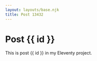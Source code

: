 ```yaml
---
layout: layouts/base.njk
title: Post 13432
---
```


# Post {{ id }}

This is post {{ id }} in my Eleventy project.
